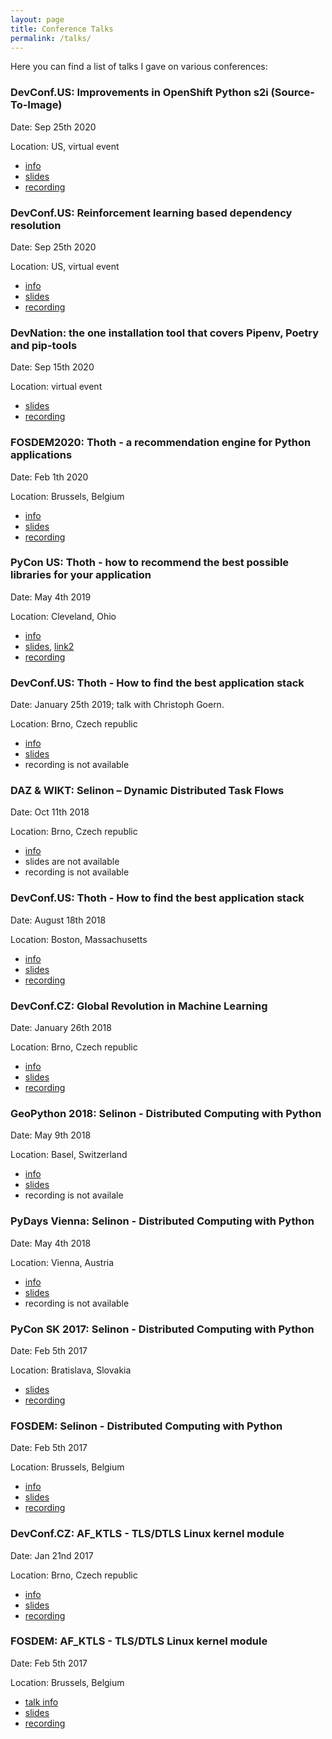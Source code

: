 ```yaml
---
layout: page
title: Conference Talks
permalink: /talks/
---
```


Here you can find a list of talks I gave on various conferences:

### DevConf.US: Improvements in OpenShift Python s2i (Source-To-Image)

Date: Sep 25th 2020

Location: US, virtual event

 * [info](https://devconfus2020.sched.com/event/dkXi/improvements-in-openshift-python-s2i)
 * [slides](https://github.com/thoth-station/talks/blob/master/2020-09-25-devconf-us/thoth_python_s2i.pdf)
 * [recording](https://www.youtube.com/watch?v=QT4ConYPSOA)


### DevConf.US: Reinforcement learning based dependency resolution

Date: Sep 25th 2020

Location: US, virtual event

 * [info](https://devconfus2020.sched.com/event/dkYC/reinforcement-learning-based-dependency-resolution)
 * [slides](https://github.com/thoth-station/talks/blob/master/2020-09-25-devconf-us/reinforcement_learning_based_dependency_resolution.pdf)
 * [recording](https://www.youtube.com/watch?v=AKs5W_tpiQ8)


### DevNation: the one installation tool that covers Pipenv, Poetry and pip-tools

Date: Sep 15th 2020

Location: virtual event

 * [slides](https://github.com/thoth-station/talks/blob/master/2020-09-15-devnation/micropipenv.pdf)
 * [recording](https://www.youtube.com/watch?v=S-EYZAqG5nI&list=PLf3vm0UK6HKr0qxPAEbTI4r-G8o37-_Ge&index=3&t=0s)


### FOSDEM2020: Thoth - a recommendation engine for Python applications

Date: Feb 1th 2020

Location: Brussels, Belgium

 * [info](https://fosdem.org/2020/schedule/event/python2020_thot/)
 * [slides](https://fosdem.org/2020/schedule/event/python2020_thot/attachments/audio/3873/export/events/attachments/python2020_thot/audio/3873/slides.pdf)
 * [recording](http://bofh.nikhef.nl/events/FOSDEM/2020/UB2.252A/python2020_thot.webm)


### PyCon US: Thoth - how to recommend the best possible libraries for your application

Date: May 4th 2019

Location: Cleveland, Ohio

 * [info](https://us.pycon.org/2019/schedule/presentation/185/)
 * [slides](https://speakerdeck.com/pycon2019/fridolin-pokorny-thoth-how-to-recommend-the-best-possible-libraries-for-your-application), [link2](https://github.com/thoth-station/talks/blob/master/2019-05-04-pycon-us/Thoth%20-%20how%20to%20recommend%20the%20best%20possible%20libraries%20for%20your%20application.pdf)
 * [recording](https://www.youtube.com/watch?v=CRnKC6-cFY4)


### DevConf.US: Thoth - How to find the best application stack

Date: January 25th 2019; talk with Christoph Goern.

Location: Brno, Czech republic

 * [info](https://devconfcz2019.sched.com/event/KIc3/thoth-how-to-recommend-the-best-possible-packages-for-your-application)
 * [slides](https://github.com/thoth-station/talks/blob/master/2019-01-25-devconf-cz/Thoth%20-%20DevConf%20CZ%202019.pdf)
 * recording is not available


### DAZ & WIKT: Selinon – Dynamic Distributed Task Flows

Date: Oct 11th 2018

Location: Brno, Czech republic

 * [info](http://daz2018.fit.vutbr.cz/)
 * slides are not available
 * recording is not available


### DevConf.US: Thoth - How to find the best application stack

Date: August 18th 2018

Location: Boston, Massachusetts

 * [info](https://devconfus2018.sched.com/event/FS0F/thoth-how-to-find-the-best-application-stack)
 * [slides](https://github.com/thoth-station/talks/blob/master/2018-08-18-devconf-us/Thoth%20-%20How%20to%20find%20the%20best%20application%20stack.pdf)
 * [recording](https://www.youtube.com/watch?v=b1QgLBOqLKM&feature=youtu.be&t=17307)


### DevConf.CZ: Global Revolution in Machine Learning

Date: January 26th 2018

Location: Brno, Czech republic

 * [info](https://devconfcz2018.sched.com/event/DJVE/global-revolution-in-machine-learning)
 * [slides](https://github.com/fridex/devrandom/blob/master/Global%20revolution%20in%20machine%20learning.pdf)
 * [recording](https://www.youtube.com/watch?v=-oL3DkLHlIs)


### GeoPython 2018: Selinon - Distributed Computing with Python

Date: May 9th 2018

Location: Basel, Switzerland

 * [info](http://2018.geopython.net/#s124)
 * [slides](https://github.com/selinon/misc/blob/master/presentations/2018-05-09-geopython-basel.pdf)
 * recording is not availale


### PyDays Vienna: Selinon - Distributed Computing with Python

Date: May 4th 2018

Location: Vienna, Austria

 * [info](https://cfp.linuxwochen.at/de/LWW18/public/events/778)
 * [slides](https://github.com/selinon/misc/blob/master/presentations/2018-05-04-pydays-vienna.pdf)
 * recording is not available


### PyCon SK 2017: Selinon - Distributed Computing with Python

Date: Feb 5th 2017

Location: Bratislava, Slovakia

 * [slides](https://github.com/selinon/misc/blob/master/presentations/2017-03-11-pyconsk-bratislava.pdf)
 * [recording](https://www.youtube.com/watch?v=rW5LNvBi27w)


### FOSDEM: Selinon - Distributed Computing with Python

Date: Feb 5th 2017

Location: Brussels, Belgium

 * [info](https://archive.fosdem.org/2017/schedule/event/python_selinon/)
 * [slides](https://github.com/selinon/misc/blob/master/presentations/2017-02-05-fosdem-brussels.pdf)
 * [recording](https://www.youtube.com/watch?v=_XGG0L43PWo)


###  DevConf.CZ: AF\_KTLS - TLS/DTLS Linux kernel module

Date: Jan 21nd 2017

Location: Brno, Czech republic

 * [info](https://devconf.cz/)
 * [slides](https://fosdem.org/2017/schedule/event/af_ktls/attachments/slides/1767/export/events/attachments/af_ktls/slides/1767/slides.)
 * [recording](https://www.youtube.com/watch?v=JkfvnRiVP50&t=5m50s)


### FOSDEM: AF\_KTLS - TLS/DTLS Linux kernel module

Date: Feb 5th 2017

Location: Brussels, Belgium

 * [talk info](https://fosdem.org/2017/schedule/event/af_ktls/)
 * [slides](https://fosdem.org/2017/schedule/event/af_ktls/attachments/slides/1767/export/events/attachments/af_ktls/slides/1767/slides.)
 * [recording](https://www.youtube.com/watch?v=CtxLPqqbiq0)
